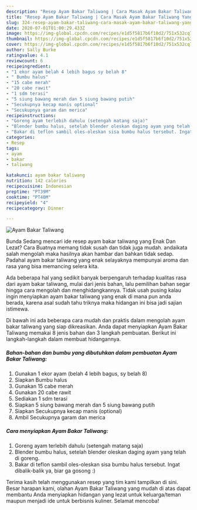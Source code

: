 ```yaml
---
description: "Resep Ayam Bakar Taliwang | Cara Masak Ayam Bakar Taliwang Yang Paling Enak"
title: "Resep Ayam Bakar Taliwang | Cara Masak Ayam Bakar Taliwang Yang Paling Enak"
slug: 324-resep-ayam-bakar-taliwang-cara-masak-ayam-bakar-taliwang-yang-paling-enak
date: 2020-07-01T01:00:29.433Z
image: https://img-global.cpcdn.com/recipes/e1d5f5817b6f10d2/751x532cq70/ayam-bakar-taliwang-foto-resep-utama.jpg
thumbnail: https://img-global.cpcdn.com/recipes/e1d5f5817b6f10d2/751x532cq70/ayam-bakar-taliwang-foto-resep-utama.jpg
cover: https://img-global.cpcdn.com/recipes/e1d5f5817b6f10d2/751x532cq70/ayam-bakar-taliwang-foto-resep-utama.jpg
author: Sally Burke
ratingvalue: 4.1
reviewcount: 6
recipeingredient:
- "1 ekor ayam belah 4 lebih bagus sy belah 8"
- " Bumbu halus"
- "15 cabe merah"
- "20 cabe rawit"
- "1 sdm terasi"
- "5 siung bawang merah dan 5 siung bawang putih"
- "Secukupnya kecap manis optional"
- "Secukupnya garam dan merica"
recipeinstructions:
- "Goreng ayam terlebih dahulu (setengah matang saja)"
- "Blender bumbu halus, setelah blender oleskan daging ayam yang telah di goreng."
- "Bakar di teflon sambil oles-oleskan sisa bumbu halus tersebut. Ingat dibalik-balik ya, biar ga gosong :)"
categories:
- Resep
tags:
- ayam
- bakar
- taliwang

katakunci: ayam bakar taliwang 
nutrition: 142 calories
recipecuisine: Indonesian
preptime: "PT39M"
cooktime: "PT40M"
recipeyield: "4"
recipecategory: Dinner

---
```



![Ayam Bakar Taliwang](https://img-global.cpcdn.com/recipes/e1d5f5817b6f10d2/751x532cq70/ayam-bakar-taliwang-foto-resep-utama.jpg)

Bunda Sedang mencari ide resep ayam bakar taliwang yang Enak Dan Lezat? Cara Buatnya memang tidak susah dan tidak juga mudah. andaikata salah mengolah maka hasilnya akan hambar dan bahkan tidak sedap. Padahal ayam bakar taliwang yang enak selayaknya mempunyai aroma dan rasa yang bisa memancing selera kita.



Ada beberapa hal yang sedikit banyak berpengaruh terhadap kualitas rasa dari ayam bakar taliwang, mulai dari jenis bahan, lalu pemilihan bahan segar hingga cara mengolah dan menghidangkannya. Tidak usah pusing kalau ingin menyiapkan ayam bakar taliwang yang enak di mana pun anda berada, karena asal sudah tahu triknya maka hidangan ini bisa jadi sajian istimewa.


Di bawah ini ada beberapa cara mudah dan praktis dalam mengolah ayam bakar taliwang yang siap dikreasikan. Anda dapat menyiapkan Ayam Bakar Taliwang memakai 8 jenis bahan dan 3 langkah pembuatan. Berikut ini langkah-langkah dalam membuat hidangannya.

<!--inarticleads1-->

##### Bahan-bahan dan bumbu yang dibutuhkan dalam pembuatan Ayam Bakar Taliwang:

1. Gunakan 1 ekor ayam (belah 4 lebih bagus, sy belah 8)
1. Siapkan  Bumbu halus
1. Gunakan 15 cabe merah
1. Gunakan 20 cabe rawit
1. Sediakan 1 sdm terasi
1. Siapkan 5 siung bawang merah dan 5 siung bawang putih
1. Siapkan Secukupnya kecap manis (optional)
1. Ambil Secukupnya garam dan merica




<!--inarticleads2-->

##### Cara menyiapkan Ayam Bakar Taliwang:

1. Goreng ayam terlebih dahulu (setengah matang saja)
1. Blender bumbu halus, setelah blender oleskan daging ayam yang telah di goreng.
1. Bakar di teflon sambil oles-oleskan sisa bumbu halus tersebut. Ingat dibalik-balik ya, biar ga gosong :)




Terima kasih telah menggunakan resep yang tim kami tampilkan di sini. Besar harapan kami, olahan Ayam Bakar Taliwang yang mudah di atas dapat membantu Anda menyiapkan hidangan yang lezat untuk keluarga/teman maupun menjadi ide untuk berbisnis kuliner. Selamat mencoba!
